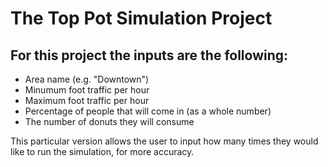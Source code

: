 # The Top Pot Simulation Project

## For this project the inputs are the following:

- Area name (e.g. "Downtown")
- Minumum foot traffic per hour
- Maximum foot traffic per hour
- Percentage of people that will come in (as a whole number)
- The number of donuts they will consume

This particular version allows the user to input how many times they would like to run the simulation, for more accuracy.